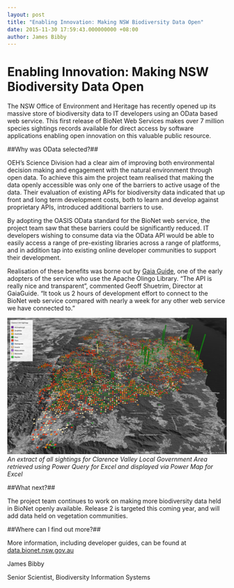 ```yaml
---
layout: post
title: "Enabling Innovation: Making NSW Biodiversity Data Open"
date: 2015-11-30 17:59:43.000000000 +08:00
author: James Bibby
---
```

# Enabling Innovation: Making NSW Biodiversity Data Open #

The NSW Office of Environment and Heritage has recently opened up its massive store of biodiversity data to IT developers using an OData based web service.  This first release of BioNet Web Services makes over 7 million species sightings records available for direct access by software applications enabling open innovation on this valuable public resource.

##Why was OData selected?##

OEH’s Science Division had a clear aim of improving both environmental decision making and engagement with the natural environment through open data.  To achieve this aim the project team realised that making the data openly accessible was only one of the barriers to active usage of the data.  Their evaluation of existing APIs for biodiversity data indicated that up front and long term development costs, both to learn and develop against proprietary APIs, introduced additional barriers to use.

By adopting the OASIS OData standard for the BioNet web service, the project team saw that these barriers could be significantly reduced.   IT developers wishing to consume data via the OData API would be able to easily access a range of pre-existing libraries across a range of platforms, and in addition tap into existing online developer communities to support their development.

Realisation of these benefits was borne out by [Gaia Guide](www.gaiaguide.info), one of the early adopters of the service who use the Apache Olingo Library.  “The API is really nice and transparent”, commented Geoff Shuetrim, Director at GaiaGuide.  “It took us 2 hours of development effort to connect to the BioNet web service compared with nearly a week for any other web service we have connected to.”

![Excel Biodiversity Powermap](/assets/biodiversitypowermap.png)
*An extract of all sightings for Clarence Valley Local Government Area retrieved using Power Query for Excel and displayed via Power Map for Excel*

##What next?##

The project team continues to work on making more biodiversity data held in BioNet openly available.  Release 2 is targeted this coming year, and will add data held on vegetation communities.

##Where can I find out more?##

More information, including developer guides, can be found at [data.bionet.nsw.gov.au](data.bionet.nsw.gov.au)

James Bibby

Senior Scientist, Biodiversity Information Systems
